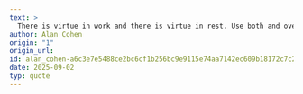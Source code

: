 ```yaml
---
text: >
  There is virtue in work and there is virtue in rest. Use both and overlook neither.
author: Alan Cohen
origin: "1"
origin_url: 
id: alan_cohen-a6c3e7e5488ce2bc6cf1b256bc9e9115e74aa7142ec609b18172c7c29def6867
date: 2025-09-02
typ: quote
---
```

